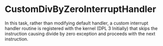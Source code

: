 # CustomDivByZeroInterruptHandler
In this task, rather than modifying default handler, a custom interrupt handler routine is registered with the kernel (DPL 3 Initially) that skips the instruction causing divide by zero exception and proceeds with the next instruction.
